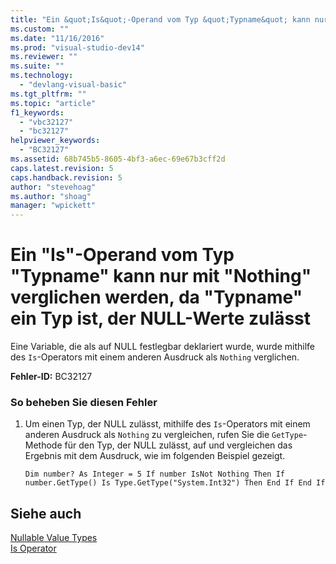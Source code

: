 ```yaml
---
title: "Ein &quot;Is&quot;-Operand vom Typ &quot;Typname&quot; kann nur mit &quot;Nothing&quot; verglichen werden, da &quot;Typname&quot; ein Typ ist, der NULL-Werte zul&#228;sst | Microsoft Docs"
ms.custom: ""
ms.date: "11/16/2016"
ms.prod: "visual-studio-dev14"
ms.reviewer: ""
ms.suite: ""
ms.technology: 
  - "devlang-visual-basic"
ms.tgt_pltfrm: ""
ms.topic: "article"
f1_keywords: 
  - "vbc32127"
  - "bc32127"
helpviewer_keywords: 
  - "BC32127"
ms.assetid: 68b745b5-8605-4bf3-a6ec-69e67b3cff2d
caps.latest.revision: 5
caps.handback.revision: 5
author: "stevehoag"
ms.author: "shoag"
manager: "wpickett"
---
```

# Ein &quot;Is&quot;-Operand vom Typ &quot;Typname&quot; kann nur mit &quot;Nothing&quot; verglichen werden, da &quot;Typname&quot; ein Typ ist, der NULL-Werte zul&#228;sst
Eine Variable, die als auf NULL festlegbar deklariert wurde, wurde mithilfe des `Is`\-Operators mit einem anderen Ausdruck als `Nothing` verglichen.  
  
 **Fehler\-ID:** BC32127  
  
### So beheben Sie diesen Fehler  
  
1.  Um einen Typ, der NULL zulässt, mithilfe des `Is`\-Operators mit einem anderen Ausdruck als `Nothing` zu vergleichen, rufen Sie die `GetType`\-Methode für den Typ, der NULL zulässt, auf und vergleichen das Ergebnis mit dem Ausdruck, wie im folgenden Beispiel gezeigt.  
  
    ```vb#  
    Dim number? As Integer = 5 If number IsNot Nothing Then If number.GetType() Is Type.GetType("System.Int32") Then End If End If  
    ```  
  
## Siehe auch  
 [Nullable Value Types](../../visual-basic/programming-guide/language-features/data-types/nullable-value-types.md)   
 [Is Operator](../../visual-basic/language-reference/operators/is-operator.md)